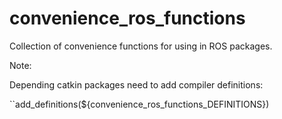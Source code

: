 # convenience_ros_functions


Collection of convenience functions for using in ROS packages.

Note:

Depending catkin packages need to add compiler definitions:

``add_definitions(${convenience_ros_functions_DEFINITIONS})
